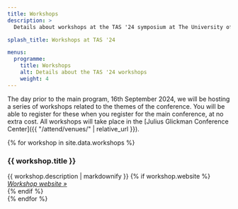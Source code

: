 ```yaml
---
title: Workshops
description: >
  Details about workshops at the TAS '24 symposium at The University of Texas at Austin.

splash_title: Workshops at TAS '24

menus:
  programme:
    title: Workshops
    alt: Details about the TAS '24 workshops
    weight: 4
---
```


The day prior to the main program, 16th September 2024, we will be hosting a series of workshops related to the themes of the conference. You will be able to register for these when you register for the main conference, at no extra cost. All workshops will take place in the [Julius Glickman Conference Center]({{ "/attend/venues/" | relative_url }}).

{% for workshop in site.data.workshops %}
<div class="background-lightgray rounded border mb-3 p-3">
  <h3 class="m-0 p-0 text-primary d-flex flex-row align-items-start collapse-link-chevron small" data-bs-toggle="collapse" href="#workshop{{ forloop.index }}" role="button" aria-expanded="false" aria-controls="workshop{{ forloop.index }}">
    <span class="flex-grow-1">
    {{ workshop.title }}
    </span>
    <i class="flex-grow-0 float-right bi bi-chevron-right mt-1"></i>
  </h3>
  <div class="description collapse pt-3 mb-0" id="workshop{{ forloop.index }}">
    {{ workshop.description | markdownify }}
    {% if workshop.website %}
    <div class="d-block">
      <em><a href="{{ workshop.website }}" title="{{ workshop.title }} website">Workshop website &raquo;</a></em>
    </div>
    {% endif %}
  </div>
</div>
{% endfor %}

